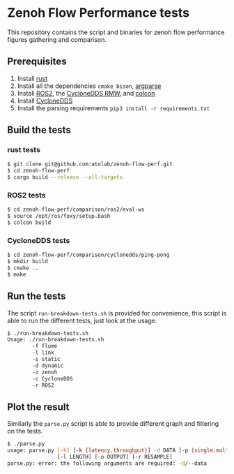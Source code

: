 # Zenoh Flow Performance tests

This repository contains the script and binaries for zenoh flow performance figures gathering and comparison.

## Prerequisites

1. Install [rust](https://www.rust-lang.org/it)
2. Install all the dependencies `cmake bison`, [argparse](https://github.com/p-ranav/argparse)
3. Install [ROS2](https://docs.ros.org/en/galactic/Installation.html), the [CycloneDDS RMW](https://docs.ros.org/en/galactic/Installation/DDS-Implementations/Working-with-Eclipse-CycloneDDS.html), and [colcon](https://docs.ros.org/en/galactic/Tutorials/Colcon-Tutorial.html)
4. Install [CycloneDDS](https://github.com/eclipse-cyclonedds/cyclonedds)
5. Install the parsing requirements `pip3 install -r requirements.txt`

## Build the tests

### rust tests

```bash
$ git clone git@github.com:atolab/zenoh-flow-perf.git
$ cd zenoh-flow-perf
$ cargo build --release --all-targets
```


### ROS2 tests

```bash
$ cd zenoh-flow-perf/comparison/ros2/eval-ws
$ source /opt/ros/foxy/setup.bash
$ colcon build
```



### CycloneDDS tests

```bash
$ cd zenoh-flow-perf/comparison/cyclonedds/ping-pong
$ mkdir build
$ cmake ..
$ make
```


## Run the tests

The script `run-breakdown-tests.sh` is provided for convenience, this script is able to run the different tests, just look at the usage.

```bash
$ ./run-breakdown-tests.sh
Usage: ./run-breakdown-tests.sh
        -f flume
        -l link
        -s static
        -d dynamic
        -z zenoh
        -c CycloneDDS
        -r ROS2
```


## Plot the result

Similarly the `parse.py` script is able to provide different graph and filtering on the tests.


```bash
$ ./parse.py
usage: parse.py [-h] [-k {latency,throughput}] -d DATA [-p {single,multi,all}] [-t {stat,time,ecdf,pdf}] [-s {log,lin}] [-m MSGS]
                [-l LENGTH] [-o OUTPUT] [-r RESAMPLE]
parse.py: error: the following arguments are required: -d/--data
```